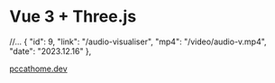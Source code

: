 # Vue 3 + Three.js
//...
    {
        "id": 9,
        "link": "/audio-visualiser",
        "mp4": "/video/audio-v.mp4",
        "date": "2023.12.16"
    },

[pccathome.dev](https://pccathome.dev)
